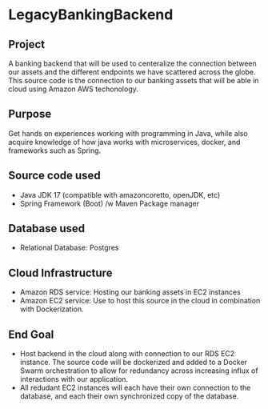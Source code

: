 ﻿# LegacyBankingBackend
 
## Project
A banking backend that will be used to centeralize the connection between our assets and the different endpoints we have scattered across the globe. This source code is the connection to our banking assets that will be able in cloud using Amazon AWS techonology. 

## Purpose
Get hands on experiences working with programming in Java, while also acquire knowledge of how java works with microservices, docker, and frameworks such as Spring. 

## Source code used
- Java JDK 17 (compatible with amazoncoretto, openJDK, etc)
- Spring Framework (Boot) /w Maven Package manager

## Database used
- Relational Database: Postgres

## Cloud Infrastructure
- Amazon RDS service: Hosting our banking assets in EC2 instances
- Amazon EC2 service: Use to host this source in the cloud in combination with Dockerization. 

## End Goal

- Host backend in the cloud along with connection to our RDS EC2 instance. The source code will be dockerized and added to a Docker Swarm orchestration to allow for redundancy across increasing influx of interactions with our application. 
- All redudant EC2 instances will each have their own connection to the database, and each their own synchronized copy of the database.
